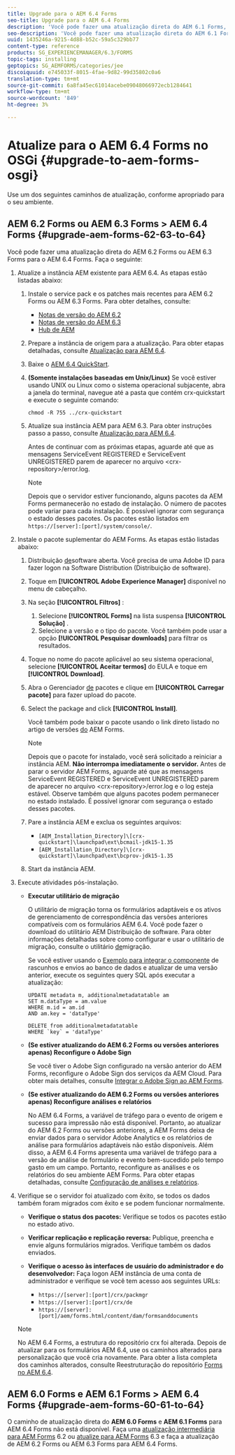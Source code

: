```yaml
---
title: Upgrade para o AEM 6.4 Forms
seo-title: Upgrade para o AEM 6.4 Forms
description: 'Você pode fazer uma atualização direta do AEM 6.1 Forms, AEM 6.2 Forms e do LiveCycle ES4 SP1 para AEM 6.3 Forms. '
seo-description: 'Você pode fazer uma atualização direta do AEM 6.1 Forms, AEM 6.2 Forms e do LiveCycle ES4 SP1 para AEM 6.3 Forms. '
uuid: 1435246a-9215-4d88-b52c-59a5c329bb77
content-type: reference
products: SG_EXPERIENCEMANAGER/6.3/FORMS
topic-tags: installing
geptopics: SG_AEMFORMS/categories/jee
discoiquuid: e745033f-8015-4fae-9d82-99d35802c0a6
translation-type: tm+mt
source-git-commit: 6a8fa45ec61014acebe09048066972ecb1284641
workflow-type: tm+mt
source-wordcount: '849'
ht-degree: 3%

---
```



# Atualize para o AEM 6.4 Forms no OSGi {#upgrade-to-aem-forms-osgi}

Use um dos seguintes caminhos de atualização, conforme apropriado para o seu ambiente.

## AEM 6.2 Forms ou AEM 6.3 Forms > AEM 6.4 Forms {#upgrade-aem-forms-62-63-to-64}

Você pode fazer uma atualização direta do AEM 6.2 Forms ou AEM 6.3 Forms para o AEM 6.4 Forms. Faça o seguinte:

1. Atualize a instância AEM existente para AEM 6.4. As etapas estão listadas abaixo:

   1. Instale o service pack e os patches mais recentes para AEM 6.2 Forms ou AEM 6.3 Forms. Para obter detalhes, consulte:

      * [Notas de versão do AEM 6.2](https://helpx.adobe.com/experience-manager/6-2/release-notes.html)
      * [Notas de versão do AEM 6.3](https://helpx.adobe.com/experience-manager/6-3/release-notes.html)
      * [Hub de AEM](https://helpx.adobe.com/br/experience-manager/aem-releases-updates.html)
   1. Prepare a instância de origem para a atualização. Para obter etapas detalhadas, consulte [Atualização para AEM 6.4](/help/sites-deploying/upgrade.md#preparing%20the%20source%20instance).
   1. Baixe o [AEM 6.4 QuickStart](/help/sites-deploying/deploy.md#getting%20the%20software).
   1. **(Somente instalações baseadas em Unix/Linux)** Se você estiver usando UNIX ou Linux como o sistema operacional subjacente, abra a janela do terminal, navegue até a pasta que contém crx-quickstart e execute o seguinte comando:

      `chmod -R 755 ../crx-quickstart`

   1. Atualize sua instância AEM para AEM 6.3. Para obter instruções passo a passo, consulte [Atualização para AEM 6.4](/help/sites-deploying/upgrade.md).

      Antes de continuar com as próximas etapas, aguarde até que as mensagens ServiceEvent REGISTERED e ServiceEvent UNREGISTERED parem de aparecer no arquivo &lt;crx-repository>/error.log.

      >[!NOTE]
      >
      >Depois que o servidor estiver funcionando, alguns pacotes da AEM Forms permanecerão no estado de instalação. O número de pacotes pode variar para cada instalação. É possível ignorar com segurança o estado desses pacotes. Os pacotes estão listados em `https://[server]:[port]/system/console/`.


1. Instale o pacote suplementar do AEM Forms. As etapas estão listadas abaixo:

   1. Distribuição [de](https://experience.adobe.com/downloads)software aberta. Você precisa de uma Adobe ID para fazer logon na Software Distribution (Distribuição de software).
   1. Toque em **[!UICONTROL Adobe Experience Manager]** disponível no menu de cabeçalho.
   1. Na seção **[!UICONTROL Filtros]** :
      1. Selecione **[!UICONTROL Forms]** na lista suspensa **[!UICONTROL Solução]** .
      1. Selecione a versão e o tipo do pacote. Você também pode usar a opção **[!UICONTROL Pesquisar downloads]** para filtrar os resultados.
   1. Toque no nome do pacote aplicável ao seu sistema operacional, selecione **[!UICONTROL Aceitar termos]** do EULA e toque em **[!UICONTROL Download]**.
   1. Abra o Gerenciador [de](https://docs.adobe.com/content/help/en/experience-manager-65/administering/contentmanagement/package-manager.html) pacotes e clique em **[!UICONTROL Carregar pacote]** para fazer upload do pacote.
   1. Select the package and click **[!UICONTROL Install]**.

      Você também pode baixar o pacote usando o link direto listado no artigo de versões [do](https://helpx.adobe.com/br/aem-forms/kb/aem-forms-releases.html) AEM Forms.

      >[!NOTE]
      >
      >Depois que o pacote for instalado, você será solicitado a reiniciar a instância AEM. **Não interrompa imediatamente o servidor.** Antes de parar o servidor AEM Forms, aguarde até que as mensagens ServiceEvent REGISTERED e ServiceEvent UNREGISTERED parem de aparecer no arquivo &lt;crx-repository>/error.log e o log esteja estável. Observe também que alguns pacotes podem permanecer no estado instalado. É possível ignorar com segurança o estado desses pacotes.

   1. Pare a instância AEM e exclua os seguintes arquivos:

      * `[AEM_Installation_Directory]\[crx-quickstart]\launchpad\ext\bcmail-jdk15-1.35`
      * `[AEM_Installation_Directory]\[crx-quickstart]\launchpad\ext\bcprov-jdk15-1.35`
   1. Start da instância AEM.


1. Execute atividades pós-instalação.

   * **Executar utilitário de migração**

      O utilitário de migração torna os formulários adaptáveis e os ativos de gerenciamento de correspondência das versões anteriores compatíveis com os formulários AEM 6.4. Você pode fazer o download do utilitário AEM Distribuição de software. Para obter informações detalhadas sobre como configurar e usar o utilitário de migração, consulte o utilitário [de](/help/forms/using/migration-utility.md)migração.

      Se você estiver usando o [Exemplo para integrar o componente](integrate-draft-submission-database.md) de rascunhos e envios ao banco de dados e atualizar de uma versão anterior, execute os seguintes query SQL após executar a atualização:

      ```
      UPDATE metadata m, additionalmetadatatable am
      SET m.dataType = am.value
      WHERE m.id = am.id
      AND am.key = 'dataType'
      ```

      ```
      DELETE from additionalmetadatatable
      WHERE `key` = 'dataType'
      ```

   * **(Se estiver atualizando do AEM 6.2 Forms ou versões anteriores apenas) Reconfigure o Adobe Sign**

      Se você tiver o Adobe Sign configurado na versão anterior do AEM Forms, reconfigure o Adobe Sign dos serviços da AEM Cloud. Para obter mais detalhes, consulte [Integrar o Adobe Sign ao AEM Forms](/help/forms/using/adobe-sign-integration-adaptive-forms.md).

   * **(Se estiver atualizando do AEM 6.2 Forms ou versões anteriores apenas) Reconfigure análises e relatórios**

      No AEM 6.4 Forms, a variável de tráfego para o evento de origem e sucesso para impressão não está disponível. Portanto, ao atualizar do AEM 6.2 Forms ou versões anteriores, a AEM Forms deixa de enviar dados para o servidor Adobe Analytics e os relatórios de análise para formulários adaptáveis não estão disponíveis. Além disso, a AEM 6.4 Forms apresenta uma variável de tráfego para a versão de análise de formulário e evento bem-sucedido pelo tempo gasto em um campo. Portanto, reconfigure as análises e os relatórios do seu ambiente AEM Forms. Para obter etapas detalhadas, consulte [Configuração de análises e relatórios](/help/forms/using/configure-analytics-forms-documents.md).

1. Verifique se o servidor foi atualizado com êxito, se todos os dados também foram migrados com êxito e se podem funcionar normalmente.

   * **Verifique o status dos pacotes:** Verifique se todos os pacotes estão no estado ativo.
   * **Verificar replicação e replicação reversa:** Publique, preencha e envie alguns formulários migrados. Verifique também os dados enviados.
   * **Verifique o acesso às interfaces de usuário do administrador e do desenvolvedor:** Faça logon AEM instância de uma conta de administrador e verifique se você tem acesso aos seguintes URLs:

      * `https://[server]:[port]/crx/packmgr`
      * `https://[server]:[port]/crx/de`
      * `https://[server]:[port]/aem/forms.html/content/dam/formsanddocuments`

   >[!NOTE]
   No AEM 6.4 Forms, a estrutura do repositório crx foi alterada. Depois de atualizar para os formulários AEM 6.4, use os caminhos alterados para personalização que você cria novamente. Para obter a lista completa dos caminhos alterados, consulte Reestruturação do repositório [Forms no AEM 6.4](/help/sites-deploying/forms-repository-restructuring-in-aem-6-4.md).

## AEM 6.0 Forms e AEM 6.1 Forms > AEM 6.4 Forms {#upgrade-aem-forms-60-61-to-64}

O caminho de atualização direta do **AEM 6.0 Forms** e **AEM 6.1 Forms** para AEM 6.4 Forms não está disponível. Faça uma [atualização intermediária para AEM Forms](/help/forms/using/upgrade.md) 6.2 ou [atualize para AEM Forms](/help/forms/using/upgrade.md) 6.3 e faça a atualização de AEM 6.2 Forms ou AEM 6.3 Forms para AEM 6.4 Forms.
